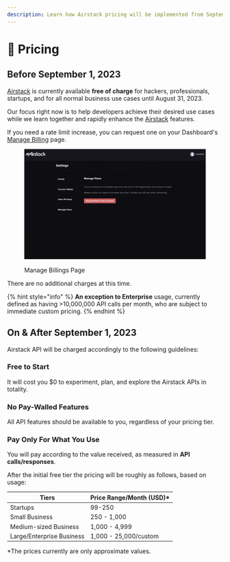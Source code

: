 ```yaml
---
description: Learn how Airstack pricing will be implemented from September 1, 2023.
---
```


# 🔋 Pricing

## Before September 1, 2023

[Airstack](https://airstack.xyz) is currently available **free of charge** for hackers, professionals, startups, and for all normal business use cases until August 31, 2023.

Our focus right now is to help developers achieve their desired use cases while we learn together and rapidly enhance the [Airstack](https://airstack.xyz) features.

If you need a rate limit increase, you can request one on your Dashboard's [Manage Billing](https://app.airstack.xyz/profile-settings/manage-plans) page.&#x20;

<figure><img src="../.gitbook/assets/Screenshot 2023-07-12 at 05.31.18.png" alt=""><figcaption><p>Manage Billings Page</p></figcaption></figure>

There are no additional charges at this time.

{% hint style="info" %}
**An exception to Enterprise** usage, currently defined as having >10,000,000 API calls per month, who are subject to immediate custom pricing.
{% endhint %}

## On & After September 1, 2023

Airstack API will be charged accordingly to the following guidelines:

### Free to Start

It will cost you $0 to experiment, plan, and explore the Airstack APIs in totality.

### No Pay-Walled Features

All API features should be available to you, regardless of your pricing tier.

### Pay Only For What You Use

You will pay according to the value received, as measured in **API calls/responses**.&#x20;

After the initial free tier the pricing will be roughly as follows, based on usage:

| Tiers                     | Price Range/Month (USD)\* |
| ------------------------- | ------------------------- |
| Startups                  | 99-250                    |
| Small Business            | 250 - 1,000               |
| Medium-sized Business     | 1,000 - 4,999             |
| Large/Enterprise Business | 1,000 - 25,000/custom     |

\*The prices currently are only approximate values.
